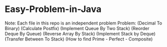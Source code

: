 # Easy-Problem-in-Java
Note: Each file in this repo is an independent problem
Problem: (Decimal To Binary) (Calculate Postfix) (Implement Queue By Two Stack) (Reorder Deque By Queue) (Reverse Array By Stack) (Implement Stack by Deque) (Transfer Between To Stack) (How to find Prime - Perfect - Composite)
